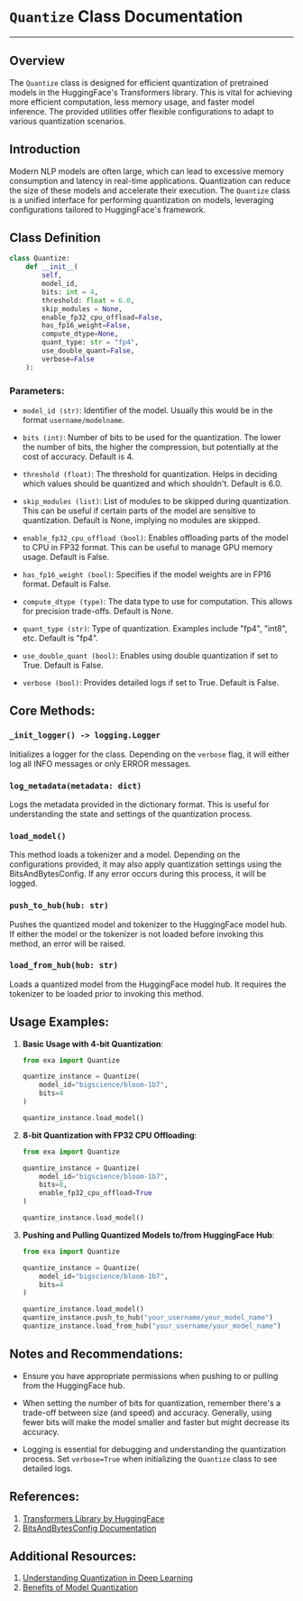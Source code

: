 # `Quantize` Class Documentation

---

## Overview

The `Quantize` class is designed for efficient quantization of pretrained models in the HuggingFace's Transformers library. This is vital for achieving more efficient computation, less memory usage, and faster model inference. The provided utilities offer flexible configurations to adapt to various quantization scenarios.

## Introduction

Modern NLP models are often large, which can lead to excessive memory consumption and latency in real-time applications. Quantization can reduce the size of these models and accelerate their execution. The `Quantize` class is a unified interface for performing quantization on models, leveraging configurations tailored to HuggingFace's framework.

## Class Definition

```python
class Quantize:
    def __init__(
        self,
        model_id,
        bits: int = 4,
        threshold: float = 6.0,
        skip_modules = None,
        enable_fp32_cpu_offload=False,
        has_fp16_weight=False,
        compute_dtype=None,
        quant_type: str = "fp4",
        use_double_quant=False,
        verbose=False
    ):
```

### Parameters:

- `model_id (str)`: Identifier of the model. Usually this would be in the format `username/modelname`.
  
- `bits (int)`: Number of bits to be used for the quantization. The lower the number of bits, the higher the compression, but potentially at the cost of accuracy. Default is 4.
  
- `threshold (float)`: The threshold for quantization. Helps in deciding which values should be quantized and which shouldn't. Default is 6.0.

- `skip_modules (list)`: List of modules to be skipped during quantization. This can be useful if certain parts of the model are sensitive to quantization. Default is None, implying no modules are skipped.

- `enable_fp32_cpu_offload (bool)`: Enables offloading parts of the model to CPU in FP32 format. This can be useful to manage GPU memory usage. Default is False.

- `has_fp16_weight (bool)`: Specifies if the model weights are in FP16 format. Default is False.

- `compute_dtype (type)`: The data type to use for computation. This allows for precision trade-offs. Default is None.

- `quant_type (str)`: Type of quantization. Examples include "fp4", "int8", etc. Default is "fp4".

- `use_double_quant (bool)`: Enables using double quantization if set to True. Default is False.

- `verbose (bool)`: Provides detailed logs if set to True. Default is False.

## Core Methods:

### `_init_logger() -> logging.Logger`

Initializes a logger for the class. Depending on the `verbose` flag, it will either log all INFO messages or only ERROR messages.

### `log_metadata(metadata: dict)`

Logs the metadata provided in the dictionary format. This is useful for understanding the state and settings of the quantization process.

### `load_model()`

This method loads a tokenizer and a model. Depending on the configurations provided, it may also apply quantization settings using the BitsAndBytesConfig. If any error occurs during this process, it will be logged.

### `push_to_hub(hub: str)`

Pushes the quantized model and tokenizer to the HuggingFace model hub. If either the model or the tokenizer is not loaded before invoking this method, an error will be raised.

### `load_from_hub(hub: str)`

Loads a quantized model from the HuggingFace model hub. It requires the tokenizer to be loaded prior to invoking this method.

## Usage Examples:

1. **Basic Usage with 4-bit Quantization**:
    ```python
    from exa import Quantize

    quantize_instance = Quantize(
        model_id="bigscience/bloom-1b7",
        bits=4
    )

    quantize_instance.load_model()
    ```

2. **8-bit Quantization with FP32 CPU Offloading**:
    ```python
    from exa import Quantize

    quantize_instance = Quantize(
        model_id="bigscience/bloom-1b7",
        bits=8,
        enable_fp32_cpu_offload=True
    )

    quantize_instance.load_model()
    ```

3. **Pushing and Pulling Quantized Models to/from HuggingFace Hub**:
    ```python
    from exa import Quantize

    quantize_instance = Quantize(
        model_id="bigscience/bloom-1b7",
        bits=4
    )

    quantize_instance.load_model()
    quantize_instance.push_to_hub("your_username/your_model_name")
    quantize_instance.load_from_hub("your_username/your_model_name")
    ```

## Notes and Recommendations:

- Ensure you have appropriate permissions when pushing to or pulling from the HuggingFace hub.
  
- When setting the number of bits for quantization, remember there's a trade-off between size (and speed) and accuracy. Generally, using fewer bits will make the model smaller and faster but might decrease its accuracy.

- Logging is essential for debugging and understanding the quantization process. Set `verbose=True` when initializing the `Quantize` class to see detailed logs.

## References:

1. [Transformers Library by HuggingFace](https://huggingface.co/transformers/)
2. [BitsAndBytesConfig Documentation](https://link_to_documentation)

## Additional Resources:

1. [Understanding Quantization in Deep Learning](https://link_to_resource)
2. [Benefits of Model Quantization](https://link_to_another_resource)